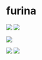 # furina
![](https://64.media.tumblr.com/848276cf33ae3db3ca6197324de88e01/6b7034c93735d787-6f/s2048x3072/8492130828044d19ae1245f960d7c5d5b7518a9d.pnj)
![](https://64.media.tumblr.com/678759b995a738ca44606e394c68d0b6/6b7034c93735d787-89/s2048x3072/5e9f2bd3884e7eb28e7a524c2e49f2c70951b2fa.pnj)

![](https://wilardo.crd.co/assets/images/gallery03/fbb94083.png?v=b62e9456)

![](https://64.media.tumblr.com/7a2e7c79b8e98a69e64ba426bc215c52/6b7034c93735d787-7b/s2048x3072/8bb6eeabd395fe5bc1280faa112a649489a52ac9.pnj)
![](https://64.media.tumblr.com/3382699bb17a60a731fdbd22c452b017/6b7034c93735d787-20/s2048x3072/585e7748eb8607d01983d0d687a48bd069e29862.pnj)
